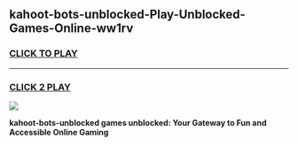 
## kahoot-bots-unblocked-Play-Unblocked-Games-Online-ww1rv
<h3>
<a href="https://premium76.site?title=kahoot-bots-unblocked&ref=25A">CLICK TO PLAY</a></h3>
<hr>

<h3>
<a href="https://premium76.site?title=kahoot-bots-unblocked&ref=25A">CLICK 2 PLAY</a>
  
</h3>

<a href="https://premium76.site?title=kahoot-bots-unblocked&ref=25A"><img src="https://clearcache.store/games.png"></a>


**kahoot-bots-unblocked games unblocked: Your Gateway to Fun and Accessible Online Gaming**
